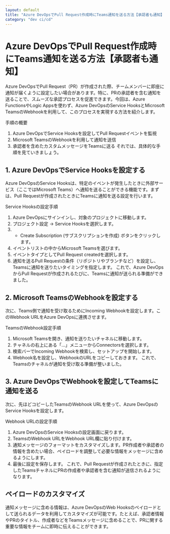 ```yaml
---
layout: default
title: "Azure DevOpsでPull Request作成時にTeams通知を送る方法【承認者も通知】"
category: "dev ci/cd"
---
```

# Azure DevOpsでPull Request作成時にTeams通知を送る方法【承認者も通知】

Azure DevOpsでPull Request（PR）が作成された際、チームメンバーに即座に通知が届くように設定したい場合があります。特に、PRの承認者を含む通知を送ることで、スムーズな承認プロセスを促進できます。今回は、Azure FunctionsやLogic Appsを使わず、Azure DevOpsのService HooksとMicrosoft TeamsのWebhookを利用して、このプロセスを実現する方法を紹介します。

手順の概要
1. Azure DevOpsでService Hooksを設定してPull Requestイベントを監視
1. Microsoft TeamsのWebhookを利用して通知を送信
1. 承認者を含めたカスタムメッセージをTeamsに送る
それでは、具体的な手順を見ていきましょう。

## 1. Azure DevOpsでService Hooksを設定する
Azure DevOpsのService Hooksは、特定のイベントが発生したときに外部サービス（ここではMicrosoft Teams）へ通知を送ることができる機能です。まずは、Pull Requestが作成されたときにTeamsに通知を送る設定を行います。

Service Hooksの設定手順
1. Azure DevOpsにサインインし、対象のプロジェクトに移動します。
1. プロジェクト設定 → Service Hooksを選択します。
1. + Create Subscription (サブスクリプションを作成) ボタンをクリックします。
1. イベントリストの中からMicrosoft Teamsを選びます。
1. イベントタイプとしてPull Request createdを選択します。
1. 通知を送るPull Requestの条件（リポジトリやブランチなど）を設定し、Teamsに通知を送りたいタイミングを指定します。
これで、Azure DevOpsからPull Requestが作成されるたびに、Teamsに通知が送られる準備ができました。

## 2. Microsoft TeamsのWebhookを設定する
次に、Teams側で通知を受け取るためにIncoming Webhookを設定します。このWebhook URLをAzure DevOpsに連携させます。

TeamsのWebhook設定手順
1. Microsoft Teamsを開き、通知を送りたいチャネルに移動します。
1. チャネルの右上にある「…」メニューからConnectorsを選択します。
1. 検索バーでIncoming Webhookを検索し、セットアップを開始します。
1. Webhook名を設定し、WebhookのURLをコピーしておきます。
これで、Teamsのチャネルが通知を受け取る準備が整いました。

## 3. Azure DevOpsでWebhookを設定してTeamsに通知を送る
次に、先ほどコピーしたTeamsのWebhook URLを使って、Azure DevOpsのService Hooksを設定します。

Webhook URLの設定手順
1. Azure DevOpsのService Hooksの設定画面に戻ります。
1. TeamsのWebhook URLをWebhook URL欄に貼り付けます。
1. 通知メッセージのフォーマットをカスタマイズします。PR作成者や承認者の情報を含めたい場合、ペイロードを調整して必要な情報をメッセージに含めるようにします。
1. 最後に設定を保存します。
これで、Pull Requestが作成されたときに、指定したTeamsチャネルにPRの作成者や承認者を含む通知が送信されるようになります。

## ペイロードのカスタマイズ
通知メッセージに含める情報は、Azure DevOpsのWeb Hooksのペイロードとして送られるデータを利用してカスタマイズが可能です。たとえば、承認者情報やPRのタイトル、作成者などをTeamsメッセージに含めることで、PRに関する重要な情報をチームに即時に伝えることができます。

